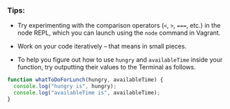 ### Tips: 

* Try experimenting with the comparison operators (`<`, `>`, `===`, etc.) in the node REPL, which you can launch using the `node` command in Vagrant.

* Work on your code iteratively – that means in small pieces. 

* To help you figure out how to use `hungry` and `availableTime` inside your function, try outputting their values to the Terminal as follows.

```javascript
function whatToDoForLunch(hungry, availableTime) {
  console.log("hungry is", hungry);
  console.log("availableTime is", availableTime);
}
```